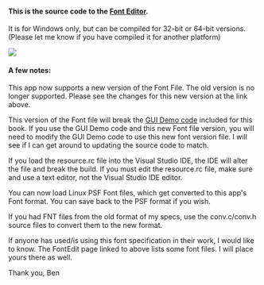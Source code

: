 #### This is the source code to the [Font Editor](https://www.fysnet.net/fontedit/index.htm).

It is for Windows only, but can be compiled for 32-bit or 64-bit versions.
(Please let me know if you have compiled it for another platform)

<img src=https://www.fysnet.net/fontedit/lucida_c.png>

#### A few notes:
This app now supports a new version of the Font File.  The old version is no longer supported.  Please see the changes for this new version at the link above.

This version of the Font file will break the [GUI Demo code](https://github.com/fysnet/FYSOS/tree/master/main/gui/source/gui_demo) included for this book.  If you use the GUI Demo code and this new Font file version, you will need to modify the GUI Demo code to use this new font version file.  I will see if I can get around to updating the source code to match.

If you load the resource.rc file into the Visual Studio IDE, the IDE will alter the file and break the build.  If you must edit the resource.rc file, make sure and use a text editor, not the Visual Studio IDE editor.

You can now load Linux PSF Font files, which get converted to this app's Font format.  You can save back to the PSF format if you wish.

If you had FNT files from the old format of my specs, use the conv.c/conv.h source files to convert them to the new format.

If anyone has used/is using this font specification in their work, I would like to know.  The FontEdit page linked to above lists some font files.  I will place yours there as well.

Thank you,
Ben
